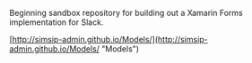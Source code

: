 Beginning sandbox repository for building out a Xamarin Forms implementation for Slack.

[http://simsip-admin.github.io/Models/](http://simsip-admin.github.io/Models/ "Models")